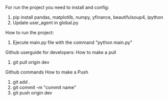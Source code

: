 For run the project you need to install and config:
1) pip install pandas, matplotlib, numpy, yfinance, beautifulsoup4, ipython
2) Update user_agent in global.py

How to run the project:
1) Ejecute main.py file with the command "python main.py"


Github userguide for developers:
How to make a pull
1) git pull origin dev

Github commands
How to make a Push
1) git add .
2) git commit -m "commit name"
3) git push origin dev
